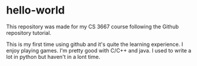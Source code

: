 # hello-world
This repository was made for my CS 3667 course following the Github repository tutorial.

This is my first time using github and it's quite the learning experience. 
I enjoy playing games.
I'm pretty good with C/C++ and java. I used to write a lot in python but haven't in a lont time.
